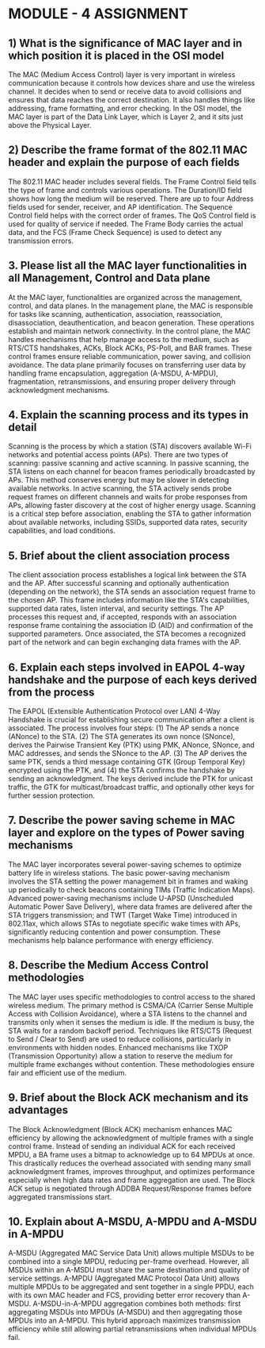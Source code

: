 # MODULE - 4 ASSIGNMENT

## 1)  What is the significance of MAC layer and in which position it is placed in the OSI model

The MAC (Medium Access Control) layer is very important in wireless communication because it controls how devices share and use the wireless channel. It decides when to send or receive data to avoid collisions and ensures that data reaches the correct destination. It also handles things like addressing, frame formatting, and error checking. In the OSI model, the MAC layer is part of the Data Link Layer, which is Layer 2, and it sits just above the Physical Layer.

## 2) Describe the frame format of the 802.11 MAC header and explain the purpose of each fields

The 802.11 MAC header includes several fields. The Frame Control field tells the type of frame and controls various operations. The Duration/ID field shows how long the medium will be reserved. There are up to four Address fields used for sender, receiver, and AP identification. The Sequence Control field helps with the correct order of frames. The QoS Control field is used for quality of service if needed. The Frame Body carries the actual data, and the FCS (Frame Check Sequence) is used to detect any transmission errors.

## 3. Please list all the MAC layer functionalities in all Management, Control and Data plane 
At the MAC layer, functionalities are organized across the management, control, and data planes. In the management plane, the MAC is responsible for tasks like scanning, authentication, association, reassociation, disassociation, deauthentication, and beacon generation. These operations establish and maintain network connectivity. In the control plane, the MAC handles mechanisms that help manage access to the medium, such as RTS/CTS handshakes, ACKs, Block ACKs, PS-Poll, and BAR frames. These control frames ensure reliable communication, power saving, and collision avoidance. The data plane primarily focuses on transferring user data by handling frame encapsulation, aggregation (A-MSDU, A-MPDU), fragmentation, retransmissions, and ensuring proper delivery through acknowledgment mechanisms.

## 4. Explain the scanning process and its types in detail

Scanning is the process by which a station (STA) discovers available Wi-Fi networks and potential access points (APs). There are two types of scanning: passive scanning and active scanning. In passive scanning, the STA listens on each channel for beacon frames periodically broadcasted by APs. This method conserves energy but may be slower in detecting available networks. In active scanning, the STA actively sends probe request frames on different channels and waits for probe responses from APs, allowing faster discovery at the cost of higher energy usage. Scanning is a critical step before association, enabling the STA to gather information about available networks, including SSIDs, supported data rates, security capabilities, and load conditions.

## 5. Brief about the client association process 
The client association process establishes a logical link between the STA and the AP. After successful scanning and optionally authentication (depending on the network), the STA sends an association request frame to the chosen AP. This frame includes information like the STA's capabilities, supported data rates, listen interval, and security settings. The AP processes this request and, if accepted, responds with an association response frame containing the association ID (AID) and confirmation of the supported parameters. Once associated, the STA becomes a recognized part of the network and can begin exchanging data frames with the AP.


## 6. Explain each steps involved in EAPOL 4-way handshake and the purpose of each keys derived from the process

The EAPOL (Extensible Authentication Protocol over LAN) 4-Way Handshake is crucial for establishing secure communication after a client is associated. The process involves four steps: (1) The AP sends a nonce (ANonce) to the STA. (2) The STA generates its own nonce (SNonce), derives the Pairwise Transient Key (PTK) using PMK, ANonce, SNonce, and MAC addresses, and sends the SNonce to the AP. (3) The AP derives the same PTK, sends a third message containing GTK (Group Temporal Key) encrypted using the PTK, and (4) the STA confirms the handshake by sending an acknowledgment. The keys derived include the PTK for unicast traffic, the GTK for multicast/broadcast traffic, and optionally other keys for further session protection.



## 7. Describe the power saving scheme in MAC layer and explore on the types of Power saving mechanisms

The MAC layer incorporates several power-saving schemes to optimize battery life in wireless stations. The basic power-saving mechanism involves the STA setting the power management bit in frames and waking up periodically to check beacons containing TIMs (Traffic Indication Maps). Advanced power-saving mechanisms include U-APSD (Unscheduled Automatic Power Save Delivery), where data frames are delivered after the STA triggers transmission; and TWT (Target Wake Time) introduced in 802.11ax, which allows STAs to negotiate specific wake times with APs, significantly reducing contention and power consumption. These mechanisms help balance performance with energy efficiency.

## 8. Describe the Medium Access Control methodologies 

The MAC layer uses specific methodologies to control access to the shared wireless medium. The primary method is CSMA/CA (Carrier Sense Multiple Access with Collision Avoidance), where a STA listens to the channel and transmits only when it senses the medium is idle. If the medium is busy, the STA waits for a random backoff period. Techniques like RTS/CTS (Request to Send / Clear to Send) are used to reduce collisions, particularly in environments with hidden nodes. Enhanced mechanisms like TXOP (Transmission Opportunity) allow a station to reserve the medium for multiple frame exchanges without contention. These methodologies ensure fair and efficient use of the medium.

## 9. Brief about the Block ACK mechanism and its advantages

The Block Acknowledgment (Block ACK) mechanism enhances MAC efficiency by allowing the acknowledgment of multiple frames with a single control frame. Instead of sending an individual ACK for each received MPDU, a BA frame uses a bitmap to acknowledge up to 64 MPDUs at once. This drastically reduces the overhead associated with sending many small acknowledgment frames, improves throughput, and optimizes performance especially when high data rates and frame aggregation are used. The Block ACK setup is negotiated through ADDBA Request/Response frames before aggregated transmissions start.

## 10. Explain about A-MSDU, A-MPDU and A-MSDU in A-MPDU 

A-MSDU (Aggregated MAC Service Data Unit) allows multiple MSDUs to be combined into a single MPDU, reducing per-frame overhead. However, all MSDUs within an A-MSDU must share the same destination and quality of service settings. A-MPDU (Aggregated MAC Protocol Data Unit) allows multiple MPDUs to be aggregated and sent together in a single PPDU, each with its own MAC header and FCS, providing better error recovery than A-MSDU. A-MSDU-in-A-MPDU aggregation combines both methods: first aggregating MSDUs into MPDUs (A-MSDU) and then aggregating those MPDUs into an A-MPDU. This hybrid approach maximizes transmission efficiency while still allowing partial retransmissions when individual MPDUs fail.


